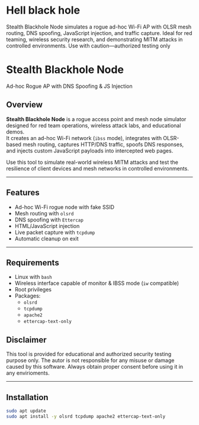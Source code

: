 # Hell black hole
Stealth Blackhole Node simulates a rogue ad-hoc Wi-Fi AP with OLSR mesh routing, DNS spoofing, JavaScript injection, and traffic capture. Ideal for red teaming, wireless security research, and demonstrating MITM attacks in controlled environments. Use with caution—authorized testing only
# Stealth Blackhole Node  
Ad-hoc Rogue AP with DNS Spoofing & JS Injection

## Overview

**Stealth Blackhole Node** is a rogue access point and mesh node simulator designed for red team operations, wireless attack labs, and educational demos.  
It creates an ad-hoc Wi-Fi network (`ibss` mode), integrates with OLSR-based mesh routing, captures HTTP/DNS traffic, spoofs DNS responses, and injects custom JavaScript payloads into intercepted web pages.

Use this tool to simulate real-world wireless MITM attacks and test the resilience of client devices and mesh networks in controlled environments.

---

## Features

- Ad-hoc Wi-Fi rogue node with fake SSID
- Mesh routing with `olsrd`
- DNS spoofing with `Ettercap`
- HTML/JavaScript injection
- Live packet capture with `tcpdump`
- Automatic cleanup on exit

---

## Requirements

- Linux with `bash`
- Wireless interface capable of monitor & IBSS mode (`iw` compatible)
- Root privileges
- Packages:
  - `olsrd`
  - `tcpdump`
  - `apache2`
  - `ettercap-text-only`

## Disclaimer

This tool is provided for educational and authorized security testing purpose only.
The autor is not responsible for any misuse or damage caused by this software.
Always obtain proper consent before using it in any envirioments.



---

## Installation

```bash
sudo apt update
sudo apt install -y olsrd tcpdump apache2 ettercap-text-only


